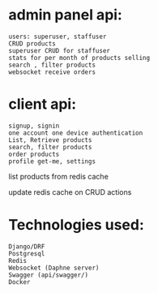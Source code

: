 # admin panel api:
	users: superuser, staffuser
	CRUD products
	superuser CRUD for staffuser
	stats for per month of products selling
	search , filter products
	websocket receive orders	
	

# client api:
	signup, signin
	one account one device authentication
	List, Retrieve products
	search, filter products
	order products		
	profile get-me, settings


list products from redis cache

update redis cache on CRUD actions

# Technologies used:
	Django/DRF
 	Postgresql
  	Redis
	Websocket (Daphne server)
 	Swagger (api/swagger/)
	Docker